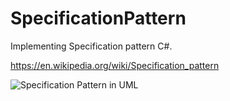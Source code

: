 # SpecificationPattern
Implementing Specification pattern C#.

https://en.wikipedia.org/wiki/Specification_pattern

![Specification Pattern in UML](https://upload.wikimedia.org/wikipedia/commons/8/8b/Specification_UML_v2.png)